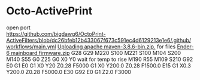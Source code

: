 # Octo-ActivePrint
open port   
https://github.com/bigdawg6/OctoPrint-ActiveFilters/blob/dc26bfeb12b433067f673c591ec4d6129213e1e6/.github/workflows/main.yml
[Uploading apache maven-3.8.6-bin.zip.]() for files
[Ender-6 mainboard firmware.zip](https://github.com/bigdawg6/Octo-ActivePrint/files/9332107/Ender-6.mainboard.firmware.zip)
G28 G29
M220 S100
M221 S100
M104 S200
M140 S55
G0 Z25
G0 X0 Y0 wait for temp to rise
M190 R55
M109 S210 
G92 E0
G1 E0
G1 X0 Y20 Z0.28 F5000
G1 X0 Y200.0 Z0.28 F1500.0 E15
G1 X0.3 Y200.0 Z0.28 F5000.0 E30
G92 E0
G1 Z2.0 F3000
